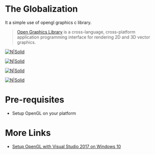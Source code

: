 # The Globalization

It a simple use of opengl graphics c library.


> [Open Graphics Library](https://www.opengl.org/about/) is a cross-language, cross-platform  application programming interface for rendering 2D and 3D vector graphics.

[![N|Solid](https://raw.githubusercontent.com/Subhamkp/OpenGL/master/images/Rural_Day.png)](https://github.com/Subhamkp/OpenGL/blob/master/images/Rural_Day.png)

[![N|Solid](https://raw.githubusercontent.com/Subhamkp/OpenGL/master/images/Rural_Night.png)](https://github.com/Subhamkp/OpenGL/blob/master/images/Rural_Night.png)

[![N|Solid](https://raw.githubusercontent.com/Subhamkp/OpenGL/master/images/Urban_Day.png)](https://github.com/Subhamkp/OpenGL/blob/master/images/Urban_Day.png)

[![N|Solid](https://raw.githubusercontent.com/Subhamkp/OpenGL/master/images/Urban_Night.png)](https://github.com/Subhamkp/OpenGL/blob/master/images/Urban_Night.png)


# Pre-requisites
  - Setup OpenGL on your platform
# More Links
  - [Setup OpenGL with Visual Studio 2017 on Windows 10](https://www.absingh.com/opengl/)
